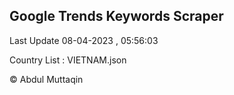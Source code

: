

## Google Trends Keywords Scraper 
 
Last Update 08-04-2023 , 05:56:03

Country List :
VIETNAM.json



© Abdul Muttaqin 

